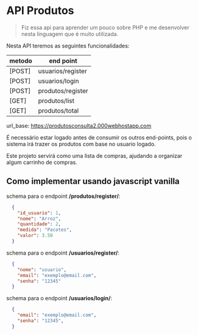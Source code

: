 # API Produtos

> Fiz essa api para aprender um pouco sobre PHP 
> e me desenvolver nesta linguagem que é muito utilizada.

Nesta API teremos as seguintes funcionalidades:

| metodo | end point          |
|--------|--------------------|
| [POST] |  usuarios/register |
| [POST] |  usuarios/login    |
| [POST] |  produtos/register |
| [GET]  |  produtos/list     |
| [GET]  |  produtos/total    |

url_base: https://produtosconsulta2.000webhostapp.com

É necessário estar logado antes de consumir os outros end-points, 
pois o sistema irá trazer os produtos com base no usuario logado.

Este projeto servirá como uma lista de compras, 
ajudando a organizar algum carrinho de compras.

## Como implementar usando javascript vanilla

schema para o endpoint **/produtos/register/**:
```json 
  {
    "id_usuario": 1,
    "nome": "Arroz",
    "quantidade": 2,
    "medida": "Pacotes",
    "valor": 3.50
  }
```

schema para o endpoint **/usuarios/register/**:
```json 
  {
    "nome": "usuario",
    "email": "exemplo@email.com",
    "senha": "12345"
  }
```

schema para o endpoint **/usuarios/login/**:
```json 
  {
    "email": "exemplo@email.com",
    "senha": "12345",
  }
```
